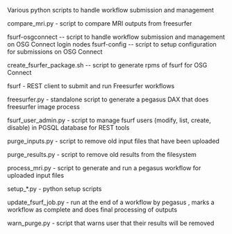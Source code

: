 Various python scripts to handle workflow submission and management

compare_mri.py - script to compare MRI outputs from freesurfer

fsurf-osgconnect  -- script to handle workflow submission and management on 
                     OSG Connect login nodes
fsurf-config -- script to setup configuration for submissions on OSG Connect

create_fsurfer_package.sh -- script to generate rpms of fsurf for OSG Connect

fsurf - REST client to submit and run Freesurfer workflows

freesurfer.py - standalone script to generate a pegasus DAX that does freesurfer image process

fsurf_user_admin.py - script to manage fsurf users (modify, list, create, disable) in PGSQL
                      database for REST tools
                      
purge_inputs.py - script to remove old input files that have been uploaded
                   
purge_results.py - script to remove old results from the filesystem

process_mri.py - script to generate and run  a pegasus workflow for uploaded input files

setup_*.py - python setup scripts
 
update_fsurf_job.py - run at the end of a workflow by pegasus , marks a workflow as complete and does
                      final processing of outputs

warn_purge.py - script that warns user that their results will be removed                   

                      

